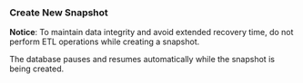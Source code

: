 ### Create New Snapshot

**Notice**: To maintain data integrity and avoid extended recovery time, do not perform ETL operations while creating a snapshot.
 
The database pauses and resumes automatically while the snapshot is being created.